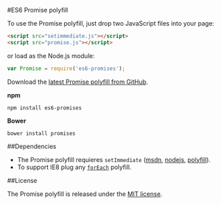 #ES6 Promise polyfill

To use the Promise polyfill, just drop two JavaScript files into your page:
```html
<script src="setimmediate.js"></script>
<script src="promise.js"></script>
```
or load as the Node.js module:
```javascript
var Promise = require('es6-promises');
```

Download the [latest Promise polyfill from GitHub](https://raw.githubusercontent.com/Octane/Promise/master/promise.js).

**npm**
```shell
npm install es6-promises
```
**Bower**
```shell
bower install promises
```

##Dependencies

 - The Promise polyfill requieres `setImmediate` ([msdn](http://msdn.microsoft.com/en-us/library/ie/hh773176(v=vs.85).aspx), [nodejs](http://nodejs.org/api/timers.html#timers_setimmediate_callback_arg), [polyfill](https://github.com/Octane/setImmediate/)).
 - To support IE8 plug any [`forEach`](https://developer.mozilla.org/en-US/docs/Web/JavaScript/Reference/Global_Objects/Array/forEach) polyfill.

##License

The Promise polyfill is released under the [MIT license](https://github.com/Octane/Promise/blob/master/LICENSE).
